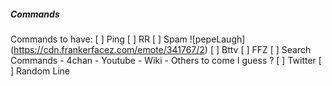 ##### Commands 
Commands to have:
[ ] Ping
[ ] RR
[ ] Spam ![pepeLaugh] (https://cdn.frankerfacez.com/emote/341767/2)
[ ] Bttv
[ ] FFZ
[ ] Search Commands 
    - 4chan
    - Youtube
    - Wiki 
    - Others to come I guess ? 
[ ] Twitter
[ ] Random Line